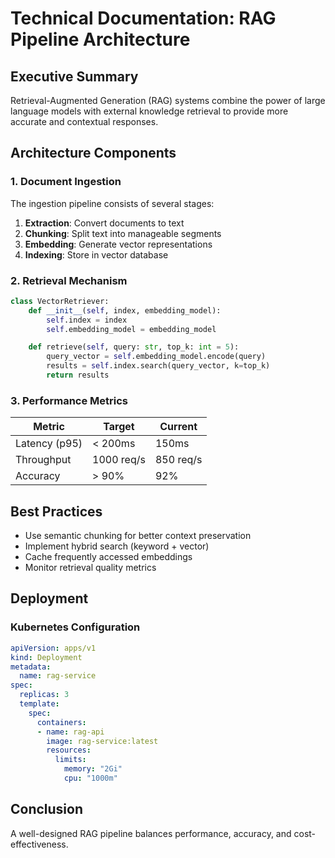 # Technical Documentation: RAG Pipeline Architecture

## Executive Summary

Retrieval-Augmented Generation (RAG) systems combine the power of large language models with external knowledge retrieval to provide more accurate and contextual responses.

## Architecture Components

### 1. Document Ingestion

The ingestion pipeline consists of several stages:

1. **Extraction**: Convert documents to text
2. **Chunking**: Split text into manageable segments
3. **Embedding**: Generate vector representations
4. **Indexing**: Store in vector database

### 2. Retrieval Mechanism

```python
class VectorRetriever:
    def __init__(self, index, embedding_model):
        self.index = index
        self.embedding_model = embedding_model

    def retrieve(self, query: str, top_k: int = 5):
        query_vector = self.embedding_model.encode(query)
        results = self.index.search(query_vector, k=top_k)
        return results
```

### 3. Performance Metrics

| Metric | Target | Current |
|--------|--------|---------|
| Latency (p95) | < 200ms | 150ms |
| Throughput | 1000 req/s | 850 req/s |
| Accuracy | > 90% | 92% |

## Best Practices

- Use semantic chunking for better context preservation
- Implement hybrid search (keyword + vector)
- Cache frequently accessed embeddings
- Monitor retrieval quality metrics

## Deployment

### Kubernetes Configuration

```yaml
apiVersion: apps/v1
kind: Deployment
metadata:
  name: rag-service
spec:
  replicas: 3
  template:
    spec:
      containers:
      - name: rag-api
        image: rag-service:latest
        resources:
          limits:
            memory: "2Gi"
            cpu: "1000m"
```

## Conclusion

A well-designed RAG pipeline balances performance, accuracy, and cost-effectiveness.
